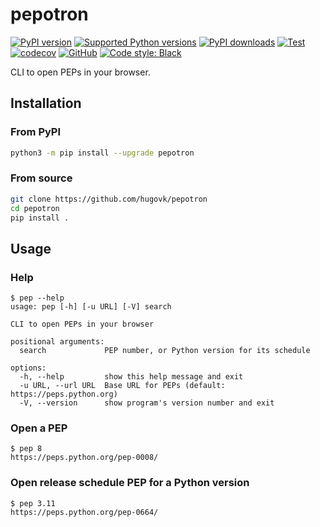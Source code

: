 # pepotron

[![PyPI version](https://img.shields.io/pypi/v/pepotron.svg?logo=pypi&logoColor=FFE873)](https://pypi.org/project/pepotron/)
[![Supported Python versions](https://img.shields.io/pypi/pyversions/pepotron.svg?logo=python&logoColor=FFE873)](https://pypi.org/project/pepotron/)
[![PyPI downloads](https://img.shields.io/pypi/dm/pepotron.svg)](https://pypistats.org/packages/pepotron)
[![Test](https://github.com/hugovk/pepotron/actions/workflows/test.yml/badge.svg)](https://github.com/hugovk/pepotron/actions)
[![codecov](https://codecov.io/gh/hugovk/pepotron/branch/main/graph/badge.svg)](https://codecov.io/gh/hugovk/pepotron)
[![GitHub](https://img.shields.io/github/license/hugovk/pepotron.svg)](LICENSE.txt)
[![Code style: Black](https://img.shields.io/badge/code%20style-Black-000000.svg)](https://github.com/psf/black)

CLI to open PEPs in your browser.

## Installation

### From PyPI

```bash
python3 -m pip install --upgrade pepotron
```

### From source

```bash
git clone https://github.com/hugovk/pepotron
cd pepotron
pip install .
```

## Usage

### Help

<!-- [[[cog
from scripts.run_command import run
run("pep --help")
]]] -->

```console
$ pep --help
usage: pep [-h] [-u URL] [-V] search

CLI to open PEPs in your browser

positional arguments:
  search             PEP number, or Python version for its schedule

options:
  -h, --help         show this help message and exit
  -u URL, --url URL  Base URL for PEPs (default: https://peps.python.org)
  -V, --version      show program's version number and exit
```

<!-- [[[end]]] -->

### Open a PEP

```console
$ pep 8
https://peps.python.org/pep-0008/
```

### Open release schedule PEP for a Python version

```console
$ pep 3.11
https://peps.python.org/pep-0664/
```
